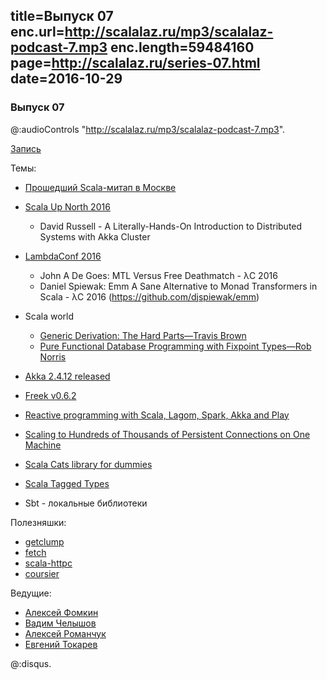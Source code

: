 title=Выпуск 07
enc.url=http://scalalaz.ru/mp3/scalalaz-podcast-7.mp3
enc.length=59484160
page=http://scalalaz.ru/series-07.html
date=2016-10-29
----
### Выпуск 07

@:audioControls "http://scalalaz.ru/mp3/scalalaz-podcast-7.mp3".

[Запись](http://scalalaz.ru/mp3/scalalaz-podcast-7.mp3)

Темы:

- [Прошедший Scala-митап в Москве](https://www.youtube.com/watch?v=DKZp269NxfE)
- [Scala Up North 2016](https://www.youtube.com/playlist?list=PL-ziwLLJ3XaLspsk9o7gQJB5oZtqS43Qu)
    - David Russell - A Literally-Hands-On Introduction to Distributed Systems with Akka Cluster
- [LambdaConf 2016](https://www.youtube.com/channel/UCEtohQeDqMSebi2yvLMUItg/videos?sort=dd&flow=list&live_view=500&view=0 )
    - John A De Goes: MTL Versus Free Deathmatch - λC 2016
    - Daniel Spiewak: Emm A Sane Alternative to Monad Transformers in Scala - λC 2016 (https://github.com/djspiewak/emm)

- Scala world
    - [Generic Derivation: The Hard Parts—Travis Brown](https://www.youtube.com/watch?v=80h3hZidSeE)
    - [Pure Functional Database Programming with Fixpoint Types—Rob Norris](https://www.youtube.com/watch?v=7xSfLPD6tiQ)

- [Akka 2.4.12 released](http://akka.io/news/2016/10/28/akka-2.4.12-released.html)
- [Freek v0.6.2](https://github.com/ProjectSeptemberInc/freek)
- [Reactive programming with Scala, Lagom, Spark, Akka and Play](https://jaxenter.com/jax-magazine-october-2016-reactive-programming-with-scala-lagom-spark-akka-and-play-129787.html)
- [Scaling to Hundreds of Thousands of Persistent Connections on One Machine](https://engineering.linkedin.com/blog/2016/10/instant-messaging-at-linkedin--scaling-to-hundreds-of-thousands-)
- [Scala Cats library for dummies](https://medium.com/@abu_nadhr)
- [Scala Tagged Types](http://www.vlachjosef.com/tagged-types-introduction/)
- Sbt - локальные библиотеки


Полезняшки:

- [getclump](http://getclump.io/)
- [fetch](http://47deg.github.io/fetch/)
- [scala-httpc](https://github.com/amrhassan/scala-httpc)
- [coursier](https://github.com/alexarchambault/coursier)

Ведущие:

- [Алексей Фомкин](http://github.com/fomkin)
- [Вадим Челышов](http://github.com/dos65)
- [Алексей Романчук](http://github.com/13h3r)
- [Евгений Токарев](http://github.com/strobe)


@:disqus.
